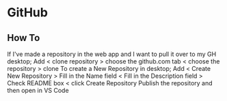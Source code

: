 # GitHub

## How To

If I've made a repository in the web app and I want to pull it over to my GH desktop; Add < clone repository > choose the github.com tab < choose the repository > clone
To create a New Repository in desktop; Add < Create New Repository > Fill in the Name field < Fill in the Description field > Check README box < click Create Repository
 Publish the repository and then open in VS Code
